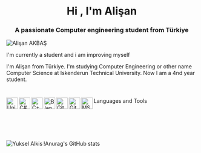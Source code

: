 <h1 align="center">Hi , I'm Alişan</h1>
<h3 align="center">A passionate Computer engineering student from Türkiye</h3>

<p align="left"> <img src="https://komarev.com/ghpvc/?username=yukseelalkis" alt="Alişan AKBAŞ" /> </p>

 I'm currently a student and i am improving myself

I'm Alişan from Türkiye. I'm studying Computer Engineering or other name Computer Science at Iskenderun Technical University. Now I am a 4nd year student.

#

Languages and Tools
<img align="left" alt="Unity" width="30px" src="https://cdn.freelogovectors.net/wp-content/uploads/2023/11/unitylogo-freelogovectors.net_.png" />
<img align="left" alt="C#" width="30px" src="https://cdn.jsdelivr.net/gh/devicons/devicon/icons/csharp/csharp-plain.svg" />
<img align="left" alt="C++" width="30px" src="https://cdn.jsdelivr.net/gh/devicons/devicon/icons/cplusplus/cplusplus-plain.svg" />
<img align="left" alt="Blender" width="30px" src="https://upload.wikimedia.org/wikipedia/commons/0/0c/Blender_logo_no_text.svg" />
<img align="left" alt="Git" width="30px" src="https://cdn.jsdelivr.net/gh/devicons/devicon/icons/git/git-original.svg" />
<img align="left" alt="Github" width="30px" src="https://cdn.jsdelivr.net/gh/devicons/devicon/icons/github/github-original.svg" />
<img align="left" alt="MSSQL" width="30px" src="https://cdn.jsdelivr.net/gh/devicons/devicon/icons/microsoftsqlserver/microsoftsqlserver-plain-wordmark.svg" />


<br />
<br />
<br />
<br />

<p><img align="left" src="https://github-readme-stats.vercel.app/api/top-langs/?username=yukseelalkis&layout=compact&hide=html" alt="Yuksel Alkis"

!Anurag's GitHub stats
